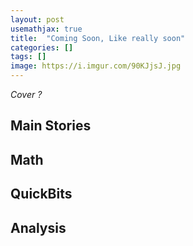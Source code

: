 ```yaml
---
layout: post
usemathjax: true
title:  "Coming Soon, Like really soon"
categories: []
tags: []
image: https://i.imgur.com/90KJjsJ.jpg
---
```


*Cover ?*

## Main Stories


## Math


## QuickBits


## Analysis